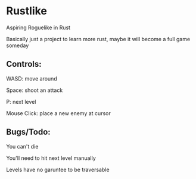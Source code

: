 # Rustlike
Aspiring Roguelike in Rust

Basically just a project to learn more rust, maybe it will become a full game someday



## Controls:

WASD: move around

Space: shoot an attack

P: next level

Mouse Click: place a new enemy at cursor



## Bugs/Todo:

You can't die

You'll need to hit next level manually

Levels have no garuntee to be traversable
